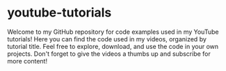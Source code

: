 # youtube-tutorials
Welcome to my GitHub repository for code examples used in my YouTube tutorials! Here you can find the code used in my videos, organized by tutorial title. Feel free to explore, download, and use the code in your own projects. Don't forget to give the videos a thumbs up and subscribe for more content!
